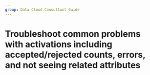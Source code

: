 ```yaml
---
group: Data Cloud Consultant Guide
---
```

# Troubleshoot common problems with activations including accepted/rejected counts, errors, and not seeing related attributes